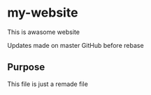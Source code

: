 # my-website

This is awasome website

Updates made on master GitHub before rebase

## Purpose

This file is just a remade file
